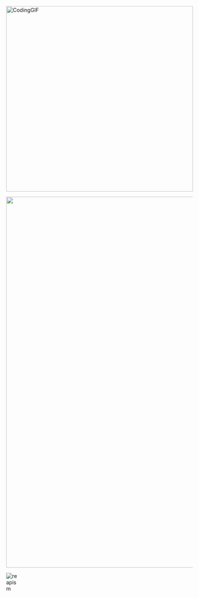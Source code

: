 <div>
<img src="https://media1.giphy.com/media/v1.Y2lkPTc5MGI3NjExMmFhMnNrd212eG50OHhhMGVobGNmMWlsa25qb2l5YzFvd3ZxcTdncCZlcD12MV9pbnRlcm5hbF9naWZfYnlfaWQmY3Q9Zw/qgQUggAC3Pfv687qPC/giphy.gif"
            title="" width="100%" alt="CodingGIF" style="height: 500px; width: 100%; object-fit: cover">

</div>

<p align="center">
 <a href="https://profile.codersrank.io/user/csuka1219"><img  width="1000"
  src="https://cr-ss-service.azurewebsites.net/api/ScreenShot?widget=summary&username=csuka1219&badges=3&width=1000&show-avatar=false&style=--header-bg-color:%23000;--border-radius:0px;"/></a>
</p>
<div class="row" style="display: table;">
   <div class="column" style="float: left; width: 50%;">
    <img src="https://github-readme-stats.vercel.app/api?username=csuka1219&show_icons=true&theme=dark" alt="reapism" />
  </div>
   <div class="column" style="float: left; width: 50%;>
    <img src="https://github-readme-stats.vercel.app/api/top-langs/?username=csuka1219&layout=compact&hide=html&theme=dark" alt="reapism" />
  </div>
<div/>
